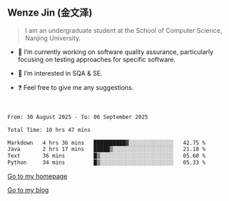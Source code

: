 ## Wenze Jin (金文泽)

> I am an undergraduate student at the School of Computer Science, Nanjing University.

- 🔭 I’m currently working on software quality assurance, particularly focusing on testing approaches for specific software.
  
- 🌱 I’m interested in SQA & SE.
  
- ❓ Feel free to give me any suggestions.  

<br>  

<!--START_SECTION:waka-->

```txt
From: 30 August 2025 - To: 06 September 2025

Total Time: 10 hrs 47 mins

Markdown   4 hrs 36 mins   ██████████▓░░░░░░░░░░░░░░   42.75 %
Java       2 hrs 17 mins   █████▒░░░░░░░░░░░░░░░░░░░   21.18 %
Text       36 mins         █▒░░░░░░░░░░░░░░░░░░░░░░░   05.60 %
Python     34 mins         █▒░░░░░░░░░░░░░░░░░░░░░░░   05.33 %
```

<!--END_SECTION:waka-->

[Go to my homepage](https://wenzejin.github.io)

[Go to my blog](https://wenzejin.notion.site/Wenze-Jin-s-Blog-1635e9fa7b6d80b3adcedfacc74aa717?pvs=4)

